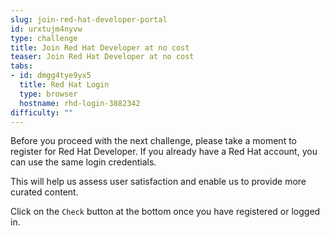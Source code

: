 ```yaml
---
slug: join-red-hat-developer-portal
id: urxtujm4nyvw
type: challenge
title: Join Red Hat Developer at no cost
teaser: Join Red Hat Developer at no cost
tabs:
- id: dmgg4tye9yx5
  title: Red Hat Login
  type: browser
  hostname: rhd-login-3882342
difficulty: ""
---
```

Before you proceed with the next challenge, please take a moment to register for Red Hat Developer. If you already have a Red Hat account, you can use the same login credentials.

This will help us assess user satisfaction and enable us to provide more curated content.

Click on the `Check` button at the bottom once you have registered or logged in.
